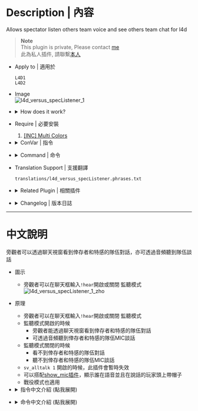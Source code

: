 # Description | 內容
Allows spectator listen others team voice and see others team chat for l4d

> __Note__ <br/>
This plugin is private, Please contact [me](/#私人插件列表-private-plugins-list)<br/>
此為私人插件, 請聯繫[本人](/#私人插件列表-private-plugins-list)

* Apply to | 適用於
    ```
    L4D1
    L4D2
    ```

* Image
    <br/>![l4d_versus_specListener_1](image/l4d_versus_specListener_1.jpg)

* <details><summary>How does it work?</summary>

	* Spectator can type ```!hear``` in chatbox
        * Allow spectator to listen survivor and infected team voice
        * Allow spectator to see survivor and infected team chat
    * This plugin auto disabled when ```sv_alltalk 1```
</details>

* Require | 必要安裝
	1. [[INC] Multi Colors](https://github.com/fbef0102/L4D1_2-Plugins/releases/tag/Multi-Colors)

* <details><summary>ConVar | 指令</summary>

	* cfg\sourcemod\l4d_versus_specListener.cfg
        ```php
        // 0=Plugin off, 1=Plugin on.
        l4d_versus_specListener_enable "1"

        // If 1, Enable Hear Feature for all spectators by default [0-Disable]
        l4d_versus_specListener_default "1"

        // If 1, Show Spectators Survivors and Infected Team chat?
        l4d_versus_specListener_team_chat_spec "1"

        // Players with these flags have access to use sm_hear command to enable or disable hear feature. (Empty = Everyone, -1: Nobody)
        l4d_versus_specListener_command_access_flag ""
        ```
</details>

* <details><summary>Command | 命令</summary>

    * **Enable/Disable Listen Mode for personal**
        ```php
        sm_hear
        ```
</details>

* Translation Support | 支援翻譯
	```
	translations/l4d_versus_specListener.phrases.txt
	```

* <details><summary>Related Plugin | 相關插件</summary>

    1. [show_mic](https://github.com/fbef0102/L4D1_2-Plugins/tree/master/show_mic): Voice Announce in centr text + create hat to Show Who is speaking.
	    > 顯示誰在語音並且在說話的玩家頭上帶帽子
</details>

* <details><summary>Changelog | 版本日誌</summary>

	* v3.5 (2023-5-9)
        * Spectator can see survivor team chat and infected team chat
        * Support official convar ```sv_alltalk 1```
        * Translation support

	* v1.0
        * [Original Plugin by waertf](https://forums.alliedmods.net/showthread.php?t=95474)
</details>

- - - -
# 中文說明
旁觀者可以透過聊天視窗看到倖存者和特感的隊伍對話，亦可透過音頻聽到隊伍談話

* 圖示
	* 旁觀者可以在聊天框輸入```!hear```開啟或關閉 監聽模式
    <br/>![l4d_versus_specListener_1_zho](image/zho/l4d_versus_specListener_1_zho.jpg)

* 原理
    * 旁觀者可以在聊天框輸入```!hear```開啟或關閉 監聽模式
    * 監聽模式開啟的時候
        * 旁觀者能透過聊天視窗看到倖存者和特感的隊伍對話
        * 可透過音頻聽到倖存者和特感的隊伍MIC談話
    * 監聽模式關閉的時候 
        * 看不到倖存者和特感的隊伍對話
        * 聽不到倖存者和特感的隊伍MIC談話
    * ```sv_alltalk 1``` 開啟的時候，此插件會暫時失效
    * 可以搭配[show_mic插件](https://github.com/fbef0102/L4D1_2-Plugins/tree/master/show_mic)，顯示誰在語音並且在說話的玩家頭上帶帽子
    * 戰役模式也適用

* <details><summary>指令中文介紹 (點我展開)</summary>

	* cfg\sourcemod\l4d_versus_specListener.cfg
        ```php
        // 0=關閉插件, 1=啟動插件
        l4d_versus_specListener_enable "1"

        // 監聽模式 1=預設打開, 0=預設關閉
        l4d_versus_specListener_default "1"

        // 為1時，旁觀者能透過聊天視窗看到倖存者和特感的隊伍對話
        l4d_versus_specListener_team_chat_spec "1"

        // 擁有這些權限的玩家，可以輸入!hear (留白 = 任何人都能, -1: 無人)
        l4d_versus_specListener_command_access_flag ""
        ```
</details>

* <details><summary>命令中文介紹 (點我展開)</summary>

    * **開啟/關閉 監聽模式 (個人)**
        ```php
        sm_hear
        ```
</details>